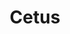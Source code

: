 ---
title: "Cetus"
hashtag: cetus
borders:
  - Aquarius
  - Aries
  - Eridanus
  - Fornax
  - Pisces
  - Sculptor
  - Taurus
layout: hashtag
tags:
  - Whale
  - Constellation
---